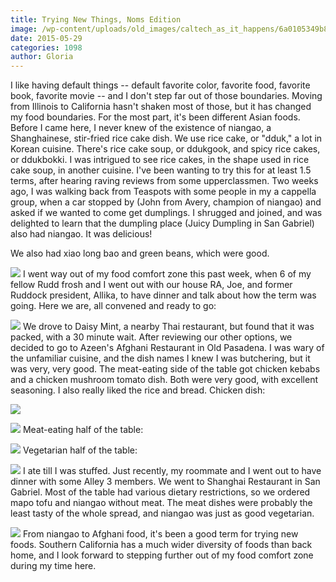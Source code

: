 ```yaml
---
title: Trying New Things, Noms Edition
image: /wp-content/uploads/old_images/caltech_as_it_happens/6a0105349b8251970b01bb08343318970d.jpg
date: 2015-05-29
categories: 1098
author: Gloria
---
```


I like having default things -- default favorite color, favorite food, favorite book, favorite movie -- and I don't step far out of those boundaries. Moving from Illinois to California hasn't shaken most of those, but it has changed my food boundaries. 
For the most part, it's been different Asian foods. Before I came here, I never knew of the existence of niangao, a Shanghainese, stir-fried rice cake dish. We use rice cake, or "dduk," a lot in Korean cuisine. There's rice cake soup, or ddukgook, and spicy rice cakes, or ddukbokki. I was intrigued to see rice cakes, in the shape used in rice cake soup, in another cuisine. I've been wanting to try this for at least 1.5 terms, after hearing raving reviews from some upperclassmen. Two weeks ago, I was walking back from Teaspots with some people in my a cappella group, when a car stopped by (John from Avery, champion of niangao) and asked if we wanted to come get dumplings. I shrugged and joined, and was delighted to learn that the dumpling place (Juicy Dumpling in San Gabriel) also had niangao. It was delicious!

We also had xiao long bao and green beans, which were good.


![](/old_images/caltech_as_it_happens/6a0105349b8251970b01b8d119c883970c.jpg)
I went way out of my food comfort zone this past week, when 6 of my fellow Rudd frosh and I went out with our house RA, Joe, and former Ruddock president, Allika, to have dinner and talk about how the term was going. Here we are, all convened and ready to go:


![](/old_images/caltech_as_it_happens/6a0105349b8251970b01bb0834335c970d.jpg)
We drove to Daisy Mint, a nearby Thai restaurant, but found that it was packed, with a 30 minute wait. After reviewing our other options, we decided to go to Azeen's Afghani Restaurant in Old Pasadena. I was wary of the unfamiliar cuisine, and the dish names I knew I was butchering, but it was very, very good. The meat-eating side of the table got chicken kebabs and a chicken mushroom tomato dish. Both were very good, with excellent seasoning. I also really liked the rice and bread. Chicken dish:


![](/old_images/caltech_as_it_happens/6a0105349b8251970b01b8d119c89a970c.jpg)

![](/old_images/caltech_as_it_happens/6a0105349b8251970b01b8d119c8a1970c.jpg)
Meat-eating half of the table:


![](/old_images/caltech_as_it_happens/6a0105349b8251970b01b7c7903648970b.jpg)
Vegetarian half of the table:


![](/old_images/caltech_as_it_happens/6a0105349b8251970b01bb08343381970d.jpg)
I ate till I was stuffed. Just recently, my roommate and I went out to have dinner with some Alley 3 members. We went to Shanghai Restaurant in San Gabriel. Most of the table had various dietary restrictions, so we ordered mapo tofu and niangao without meat. The meat dishes were probably the least tasty of the whole spread, and niangao was just as good vegetarian.


![](/old_images/caltech_as_it_happens/6a0105349b8251970b01bb08343389970d.jpg)
From niangao to Afghani food, it's been a good term for trying new foods. Southern California has a much wider diversity of foods than back home, and I look forward to stepping further out of my food comfort zone during my time here.

